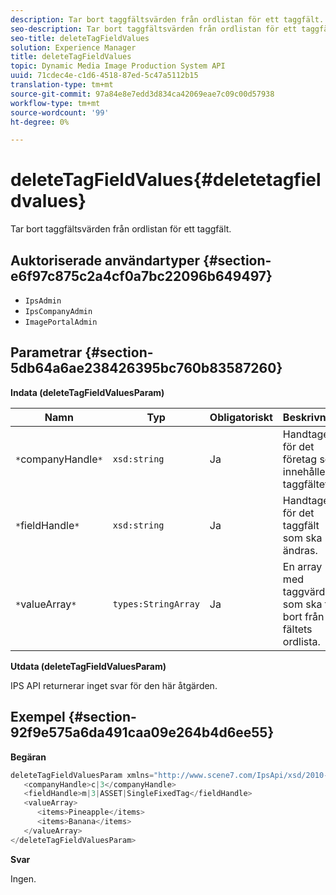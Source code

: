 ```yaml
---
description: Tar bort taggfältsvärden från ordlistan för ett taggfält.
seo-description: Tar bort taggfältsvärden från ordlistan för ett taggfält.
seo-title: deleteTagFieldValues
solution: Experience Manager
title: deleteTagFieldValues
topic: Dynamic Media Image Production System API
uuid: 71cdec4e-c1d6-4518-87ed-5c47a5112b15
translation-type: tm+mt
source-git-commit: 97a84e8e7edd3d834ca42069eae7c09c00d57938
workflow-type: tm+mt
source-wordcount: '99'
ht-degree: 0%

---
```



# deleteTagFieldValues{#deletetagfieldvalues}

Tar bort taggfältsvärden från ordlistan för ett taggfält.

## Auktoriserade användartyper {#section-e6f97c875c2a4cf0a7bc22096b649497}

* `IpsAdmin`
* `IpsCompanyAdmin`
* `ImagePortalAdmin`

## Parametrar {#section-5db64a6ae238426395bc760b83587260}

**Indata (deleteTagFieldValuesParam)**

| Namn | Typ | Obligatoriskt | Beskrivning |
|---|---|---|---|
| `*`companyHandle`*` | `xsd:string` | Ja | Handtaget för det företag som innehåller taggfältet. |
| `*`fieldHandle`*` | `xsd:string` | Ja | Handtaget för det taggfält som ska ändras. |
| `*`valueArray`*` | `types:StringArray` | Ja | En array med taggvärden som ska tas bort från fältets ordlista. |

**Utdata (deleteTagFieldValuesParam)**

IPS API returnerar inget svar för den här åtgärden.

## Exempel {#section-92f9e575a6da491caa09e264b4d6ee55}

**Begäran**

```java
deleteTagFieldValuesParam xmlns="http://www.scene7.com/IpsApi/xsd/2010-01-31">
   <companyHandle>c|3</companyHandle>
   <fieldHandle>m|3|ASSET|SingleFixedTag</fieldHandle>
   <valueArray>
      <items>Pineapple</items>
      <items>Banana</items>
   </valueArray>
</deleteTagFieldValuesParam>
```

**Svar**

Ingen.
